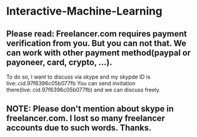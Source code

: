 # Interactive-Machine-Learning

## Please read: Freelancer.com requires payment verification from you. But you can not that. We can work with other payment method(paypal or payoneer, card, crypto, ...).
To do so, I want to discuss via skype and my skypde ID is live:.cid.97f6396c05b077fb
You can send invitation there(live:.cid.97f6396c05b077fb) and we can discuss freely.

## NOTE: Please don't mention about skype in freelancer.com. I lost so many freelancer accounts due to such words. Thanks.
